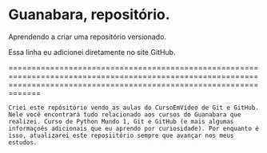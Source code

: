 # Guanabara, repositório. 
 Aprendendo a criar uma repositório versionado.

Essa linha eu adicionei diretamente no site GitHub.

=========================================================================================================================================================================

    Criei este repósitório vendo as aulas do CursoEmVídeo de Git e GitHub. Nele você encontrará tudo relacionado aos cursos do Guanabara que realizei. Curso de Python Mundo 1, Git e GitHub (e mais algumas informaçoês adicionais que eu aprendo por curiosidade). Por enquanto é isso, atualizarei este reposiitório sempre que avançar nos meus estudos.
